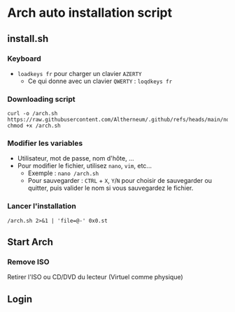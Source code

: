 # Arch auto installation script
## install.sh
### Keyboard
- `loadkeys fr` pour charger un clavier `AZERTY`
  - Ce qui donne avec un clavier `QWERTY` : `loqdkeys fr`
### Downloading script
```
curl -o /arch.sh https://raw.githubusercontent.com/Altherneum/.github/refs/heads/main/note/OS/Linux/Arch/Archinstall/arch.sh
chmod +x /arch.sh
```
### Modifier les variables
- Utilisateur, mot de passe, nom d'hôte, ...
- Pour modifier le fichier, utilisez `nano`, `vim`, etc...
  - Exemple : `nano /arch.sh`
  - Pour sauvegarder : `CTRL` + `X`, `Y`/`N` pour choisir de sauvegarder ou quitter, puis valider le nom si vous sauvegardez le fichier.
### Lancer l'installation
`/arch.sh 2>&1 | 'file=@-' 0x0.st`

## Start Arch
### Remove ISO
Retirer l'ISO ou CD/DVD du lecteur (Virtuel comme physique)
## Login
